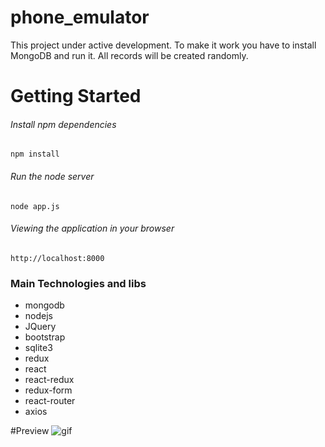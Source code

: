 # phone_emulator

This project under active development. To make it work you have to install MongoDB and run it.
All records will be created randomly.

# Getting Started

###### Install npm dependencies
`npm install`

###### Run the node server
`node app.js`

###### Viewing the application in your browser
`http://localhost:8000`

### Main Technologies and libs
- mongodb
- nodejs
- JQuery
- bootstrap
- sqlite3
- redux
- react
- react-redux
- redux-form
- react-router
- axios 

#Preview
![gif](https://user-images.githubusercontent.com/14979770/27259215-34830e78-5416-11e7-8d80-1e7298385747.png)
